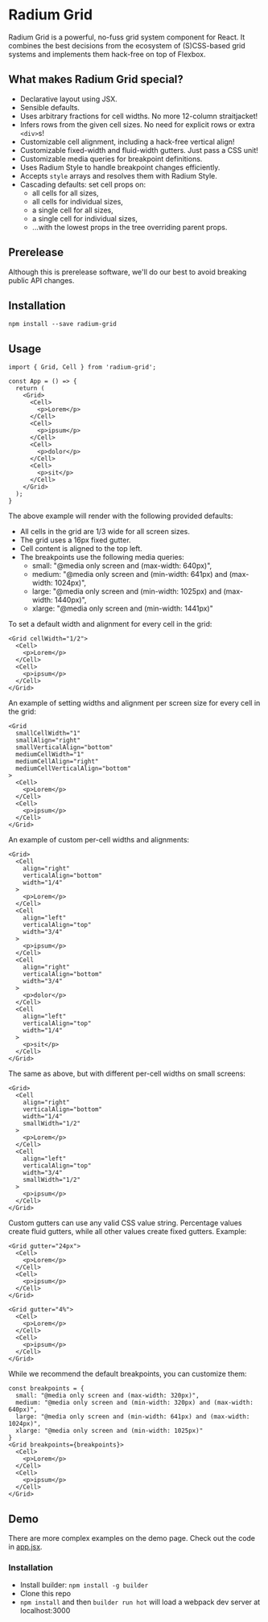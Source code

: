 # Radium Grid

Radium Grid is a powerful, no-fuss grid system component for React. It combines the best decisions from the ecosystem of (S)CSS-based grid systems and implements them hack-free on top of Flexbox.

## What makes Radium Grid special?
- Declarative layout using JSX.
- Sensible defaults.
- Uses arbitrary fractions for cell widths. No more 12-column straitjacket!
- Infers rows from the given cell sizes. No need for explicit rows or extra `<div>`s!
- Customizable cell alignment, including a hack-free vertical align!
- Customizable fixed-width and fluid-width gutters. Just pass a CSS unit!
- Customizable media queries for breakpoint definitions.
- Uses Radium Style to handle breakpoint changes efficiently.
- Accepts `style` arrays and resolves them with Radium Style.
- Cascading defaults: set cell props on:
  - all cells for all sizes,
  - all cells for individual sizes,
  - a single cell for all sizes,
  - a single cell for individual sizes,
  - ...with the lowest props in the tree overriding parent props.

## Prerelease
Although this is prerelease software, we'll do our best to avoid breaking public API changes.

## Installation
`npm install --save radium-grid`

## Usage
```es6
import { Grid, Cell } from 'radium-grid';

const App = () => {
  return (
    <Grid>
      <Cell>
        <p>Lorem</p>
      </Cell>
      <Cell>
        <p>ipsum</p>
      </Cell>
      <Cell>
        <p>dolor</p>
      </Cell>
      <Cell>
        <p>sit</p>
      </Cell>
    </Grid>
  );
}
```
The above example will render with the following provided defaults:
- All cells in the grid are 1/3 wide for all screen sizes.
- The grid uses a 16px fixed gutter.
- Cell content is aligned to the top left.
- The breakpoints use the following media queries:
  - small: "@media only screen and (max-width: 640px)",
  - medium: "@media only screen and (min-width: 641px) and (max-width: 1024px)",
  - large: "@media only screen and (min-width: 1025px) and (max-width: 1440px)",
  - xlarge: "@media only screen and (min-width: 1441px)"

To set a default width and alignment for every cell in the grid:
```es6
<Grid cellWidth="1/2">
  <Cell>
    <p>Lorem</p>
  </Cell>
  <Cell>
    <p>ipsum</p>
  </Cell>
</Grid>
```

An example of setting widths and alignment per screen size for every cell in the grid:
```es6
<Grid
  smallCellWidth="1"
  smallAlign="right"
  smallVerticalAlign="bottom"
  mediumCellWidth="1"
  mediumCellAlign="right"
  mediumCellVerticalAlign="bottom"
>
  <Cell>
    <p>Lorem</p>
  </Cell>
  <Cell>
    <p>ipsum</p>
  </Cell>
</Grid>
```

An example of custom per-cell widths and alignments:
```es6
<Grid>
  <Cell
    align="right"
    verticalAlign="bottom"
    width="1/4"
  >
    <p>Lorem</p>
  </Cell>
  <Cell
    align="left"
    verticalAlign="top"
    width="3/4"
  >
    <p>ipsum</p>
  </Cell>
  <Cell
    align="right"
    verticalAlign="bottom"
    width="3/4"
  >
    <p>dolor</p>
  </Cell>
  <Cell
    align="left"
    verticalAlign="top"
    width="1/4"
  >
    <p>sit</p>
  </Cell>
</Grid>
```

The same as above, but with different per-cell widths on small screens:
```es6
<Grid>
  <Cell
    align="right"
    verticalAlign="bottom"
    width="1/4"
    smallWidth="1/2"
  >
    <p>Lorem</p>
  </Cell>
  <Cell
    align="left"
    verticalAlign="top"
    width="3/4"
    smallWidth="1/2"
  >
    <p>ipsum</p>
  </Cell>
</Grid>
```

Custom gutters can use any valid CSS value string. Percentage values create fluid gutters, while all other values create fixed gutters. Example:

```es6
<Grid gutter="24px">
  <Cell>
    <p>Lorem</p>
  </Cell>
  <Cell>
    <p>ipsum</p>
  </Cell>
</Grid>

<Grid gutter="4%">
  <Cell>
    <p>Lorem</p>
  </Cell>
  <Cell>
    <p>ipsum</p>
  </Cell>
</Grid>
```

While we recommend the default breakpoints, you can customize them:
```es6
const breakpoints = {
  small: "@media only screen and (max-width: 320px)",
  medium: "@media only screen and (min-width: 320px) and (max-width: 640px)",
  large: "@media only screen and (min-width: 641px) and (max-width: 1024px)",
  xlarge: "@media only screen and (min-width: 1025px)"
}
<Grid breakpoints={breakpoints}>
  <Cell>
    <p>Lorem</p>
  </Cell>
  <Cell>
    <p>ipsum</p>
  </Cell>
</Grid>
```

## Demo
There are more complex examples on the demo page. Check out the code in [app.jsx](https://github.com/FormidableLabs/radium-grid/blob/master/demo/app.jsx).

### Installation
- Install builder: `npm install -g builder`
- Clone this repo
- `npm install` and then `builder run hot` will load a webpack dev server at localhost:3000
